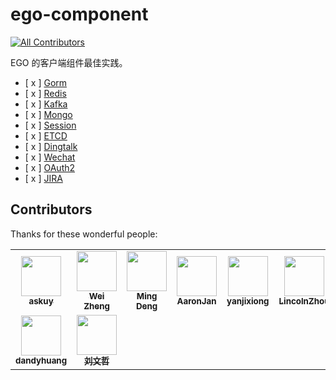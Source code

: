# ego-component
<!-- ALL-CONTRIBUTORS-BADGE:START - Do not remove or modify this section -->
[![All Contributors](https://img.shields.io/badge/all_contributors-9-orange.svg?style=flat-square)](#contributors-)
<!-- ALL-CONTRIBUTORS-BADGE:END -->

EGO 的客户端组件最佳实践。

* [ x ] [Gorm](./egorm)
* [ x ] [Redis](./eredis)
* [ x ] [Kafka](./ekafka)
* [ x ] [Mongo](./emongo)
* [ x ] [Session](./esession)
* [ x ] [ETCD](./eetcd)
* [ x ] [Dingtalk](./edingtalk)
* [ x ] [Wechat](./ewechat)
* [ x ] [OAuth2](./eoauth2)
* [ x ] [JIRA](./ejira)

## Contributors

Thanks for these wonderful people:

<!-- ALL-CONTRIBUTORS-LIST:START - Do not remove or modify this section -->
<!-- prettier-ignore-start -->
<!-- markdownlint-disable -->
<table>
  <tr>
    <td align="center"><a href="https://github.com/askuy"><img src="https://avatars.githubusercontent.com/u/14119383?v=4" width="64px;" alt=""/><br /><sub><b>askuy</b></sub></a></td>
    <td align="center"><a href="https://github.com/sevennt"><img src="https://avatars.githubusercontent.com/u/10843736?v=4" width="64px;" alt=""/><br /><sub><b>Wei Zheng</b></sub></a></td>
    <td align="center"><a href="https://www.jianshu.com/u/f2b47e5528d8"><img src="https://avatars.githubusercontent.com/u/9923838?v=4" width="64px;" alt=""/><br /><sub><b>Ming Deng</b></sub></a></td>
    <td align="center"><a href="https://github.com/AaronJan"><img src="https://avatars.githubusercontent.com/u/4630940?v=4" width="64px;" alt=""/><br /><sub><b>AaronJan</b></sub></a></td>
    <td align="center"><a href="https://blog.gaoqixhb.com/"><img src="https://avatars.githubusercontent.com/u/4217102?v=4" width="64px;" alt=""/><br /><sub><b>yanjixiong</b></sub></a></td>
    <td align="center"><a href="http://blog.lincolnzhou.com/"><img src="https://avatars.githubusercontent.com/u/3911154?v=4" width="64px;" alt=""/><br /><sub><b>LincolnZhou</b></sub></a></td>
    <td align="center"><a href="https://www.duanlv.ltd"><img src="https://avatars.githubusercontent.com/u/20787331?v=4" width="64px;" alt=""/><br /><sub><b>Link Duan</b></sub></a></td>
  </tr>
  <tr>
    <td align="center"><a href="https://github.com/dandyhuang"><img src="https://avatars.githubusercontent.com/u/12603054?v=4" width="64px;" alt=""/><br /><sub><b>dandyhuang</b></sub></a></td>
    <td align="center"><a href="https://github.com/NeoyeElf"><img src="https://avatars.githubusercontent.com/u/6872731?v=4" width="64px;" alt=""/><br /><sub><b>刘文哲</b></sub></a></td>
  </tr>
</table>

<!-- markdownlint-restore -->
<!-- prettier-ignore-end -->

<!-- ALL-CONTRIBUTORS-LIST:END -->